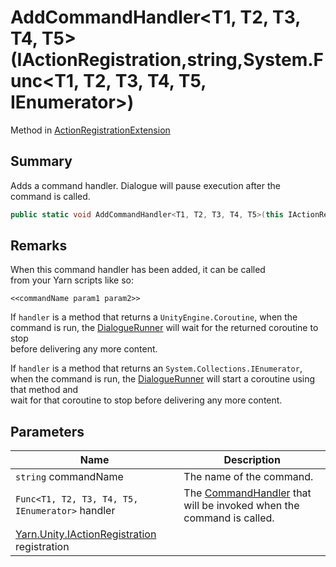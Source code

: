 # AddCommandHandler\<T1, T2, T3, T4, T5>(IActionRegistration,string,System.Func\<T1, T2, T3, T4, T5, IEnumerator>)

Method in [ActionRegistrationExtension](yarn.unity.actionregistrationextension.md)

## Summary

Adds a command handler. Dialogue will pause execution after the\
command is called.

```csharp
public static void AddCommandHandler<T1, T2, T3, T4, T5>(this IActionRegistration registration, string commandName, System.Func<T1, T2, T3, T4, T5, IEnumerator> handler);
```

## Remarks

When this command handler has been added, it can be called\
from your Yarn scripts like so:

```
<<commandName param1 param2>>
```

If `handler` is a method that returns a `UnityEngine.Coroutine`, when the command is run, the [DialogueRunner](yarn.unity.dialoguerunner.md) will wait for the returned coroutine to stop\
before delivering any more content.

If `handler` is a method that returns an `System.Collections.IEnumerator`, when the command is run, the [DialogueRunner](yarn.unity.dialoguerunner.md) will start a coroutine using that method and\
wait for that coroutine to stop before delivering any more content.

## Parameters

| Name                                                                             | Description                                                                                   |
| -------------------------------------------------------------------------------- | --------------------------------------------------------------------------------------------- |
| `string` commandName                                                             | The name of the command.                                                                      |
| `Func<T1, T2, T3, T4, T5, IEnumerator>` handler                                  | The [CommandHandler](yarn.commandhandler.md) that will be invoked when the command is called. |
| [Yarn.Unity.IActionRegistration](yarn.unity.iactionregistration.md) registration |                                                                                               |
